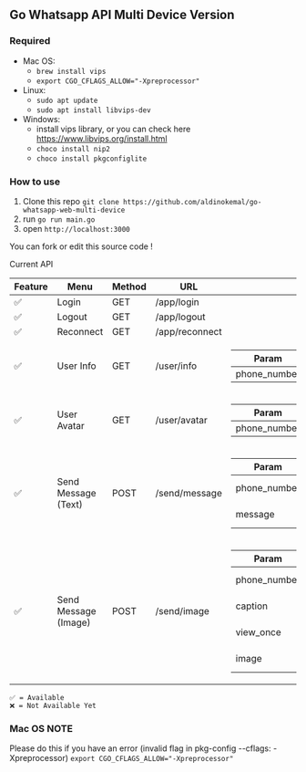 ## Go Whatsapp API Multi Device Version

### Required

- Mac OS:
    - `brew install vips`
    - `export CGO_CFLAGS_ALLOW="-Xpreprocessor"`
- Linux:
    - `sudo apt update`
    - `sudo apt install libvips-dev`
- Windows:
    - install vips library, or you can check here https://www.libvips.org/install.html
    - `choco install nip2`
    - `choco install pkgconfiglite`

### How to use

1. Clone this repo `git clone https://github.com/aldinokemal/go-whatsapp-web-multi-device`
2. run `go run main.go`
3. open `http://localhost:3000`

You can fork or edit this source code !

Current API

| Feature  | Menu                 | Method | URL            | Payload                                                                                                                                                                                                                                                                                                                                                                                                                                                |
|----------|----------------------|--------|----------------|--------------------------------------------------------------------------------------------------------------------------------------------------------------------------------------------------------------------------------------------------------------------------------------------------------------------------------------------------------------------------------------------------------------------------------------------------------|
| ✅        | Login                | GET    | /app/login     |                                                                                                                                                                                                                                                                                                                                                                                                                                                        |
| ✅        | Logout               | GET    | /app/logout    |                                                                                                                                                                                                                                                                                                                                                                                                                                                        |  
| ✅        | Reconnect            | GET    | /app/reconnect |                                                                                                                                                                                                                                                                                                                                                                                                                                                        | 
| ✅        | User Info            | GET    | /user/info     | <table> <thead> <tr> <th>Param</th> <th>Type</th> <th>Type</th> <th>Example</th> </tr></thead> <tbody> <tr> <td>phone_number</td><td>string</td><td>querystring</td><td>6289685024099</td></tr></tbody></table>                                                                                                                                                                                                                                        |
| ✅        | User Avatar          | GET    | /user/avatar   | <table> <thead> <tr> <th>Param</th> <th>Type</th> <th>Type</th> <th>Example</th> </tr></thead> <tbody> <tr> <td>phone_number</td><td>string</td><td>querystring</td><td>6289685024099</td></tr></tbody></table>                                                                                                                                                                                                                                        |
| ✅        | Send Message (Text)  | POST   | /send/message  | <table> <thead> <tr> <th>Param</th> <th>Type</th> <th>Type</th> <th>Example</th> </tr></thead> <tbody> <tr> <td>phone_number</td><td>string</td><td>form-data</td><td>6289685024099</td></tr><tr> <td>message</td><td>string</td><td>form-data</td><td>Hello guys this is testing</td></tr></tbody></table>                                                                                                                                            |
| ✅        | Send Message (Image) | POST   | /send/image    | <table> <thead> <tr> <th>Param</th> <th>Type</th> <th>Type</th> <th>Example</th> </tr></thead> <tbody> <tr> <td>phone_number</td><td>string</td><td>form-data</td><td>6289685024099</td></tr><tr> <td>caption</td><td>string</td><td>form-data</td><td>Hello guys this is caption</td></tr><tr> <td>view_once</td><td>bool</td><td>form-data</td><td>false</td></tr><tr> <td>image</td><td>binary</td><td>form-data</td><td></td></tr></tbody></table> | 

```
✅ = Available
❌ = Not Available Yet
```

### Mac OS NOTE

Please do this if you have an error (invalid flag in pkg-config --cflags:
-Xpreprocessor) `export CGO_CFLAGS_ALLOW="-Xpreprocessor"`
